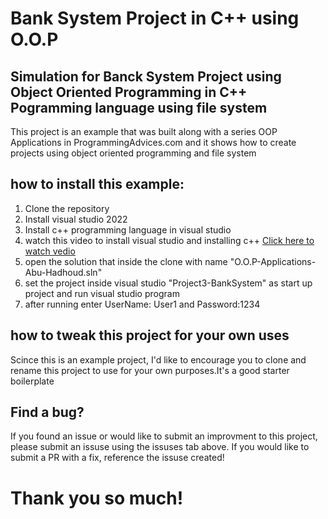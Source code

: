 # Bank System Project in C++ using O.O.P

## Simulation for Banck System Project using Object Oriented Programming in C++ Pogramming language using file system

This project is an example that was built along with a series OOP Applications in ProgrammingAdvices.com 
and it shows how to create projects using object oriented programming and file system

## how to install this example:

1. Clone the repository
2. Install visual studio 2022
3. Install c++ programming language in visual studio
4. watch this video to install visual studio and installing c++ <a href="https://www.youtube.com/watch v=oG62eWTIAdc&pp=ygUkaW5zdGFsbGluZyBjKysgb24gdmlzdWFsIHN0dWRpbyAyMDIy" target="_blank">Click here to watch vedio</a>
6. open the solution that inside the clone with name "O.O.P-Applications-Abu-Hadhoud.sln"
7. set the project inside visual studio "Project3-BankSystem" as start up project and run visual studio program
8. after running enter UserName: User1  and Password:1234

## how to tweak this project for your own uses

Scince this is an example project, I'd like to encourage you to clone and rename this project to use for 
your own purposes.It's a good starter boilerplate

## Find a bug?

If you found an issue or would like to submit an improvment to this project, please submit an 
issuse using the issuses tab above. If you would like to submit a PR with a fix, reference the
issuse created!

# Thank you so much!
